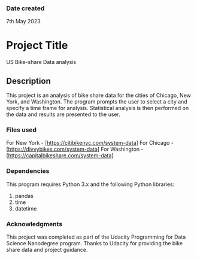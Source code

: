 

### Date created
7th May 2023

# Project Title
US Bike-share Data analysis

## Description
This project is an analysis of bike share data for the cities of Chicago, New York, and Washington. The program prompts the user to select a city and specify a time frame for analysis. Statistical analysis is then performed on the data and results are presented to the user.

### Files used
For New York - [https://citibikenyc.com/system-data]
For Chicago -  [https://divvybikes.com/system-data]
For Washington - [https://capitalbikeshare.com/system-data]

### Dependencies
This program requires Python 3.x and the following Python libraries:
1. pandas
2. time
3. datetime

### Acknowledgments
This project was completed as part of the Udacity Programming for Data Science Nanodegree program. Thanks to Udacity for providing the bike share data and project guidance.

